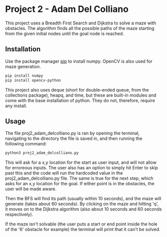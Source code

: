 # Project 2 - Adam Del Colliano

This project uses a Breadth First Search and Dijkstra to solve a maze with obstacles. The algorithm finds all the possible paths of the maze starting from the given initial nodes until the goal node is reached.

## Installation

Use the package manager [pip](https://pip.pypa.io/en/stable/) to install numpy.
OpenCV is also used for maze generation.

```bash
pip install numpy
pip install opencv-python
```

This project also uses deque (short for double-ended queue, from the collections package), heapq, and time, but these are built-in modules and come with the base installation of python. They do not, therefore, require any install.

## Usage

The file proj2_adam_delcolliano.py is ran by opening the terminal, navigating to the directory the file is saved in, and then running the following command:
```bash
python3 proj2_adam_delcolliano.py
```
This will ask for a x,y location for the start as user input, and will not allow for erroreous inputs. The user also has an option to simply hit Enter to skip past this and the code will run the hardcoded value in the proj2_adam_delcolliano.py file. The same is true for the next step, which asks for an x,y location for the goal. If either point is in the obstacles, the user will be made aware.

Then the BFS will find its path (usually within 10 seconds), and the maze will generate (takes about 60 seconds). By clicking on the maze and hitting 'q', it moves on to the Dijkstra algorithm (also about 10 seconds and 60 seconds respectively).

If the maze isn't solvable (the user puts a start or end point inside the hole of the '6' obstacle for example) the terminal will print that it can't be solved.
